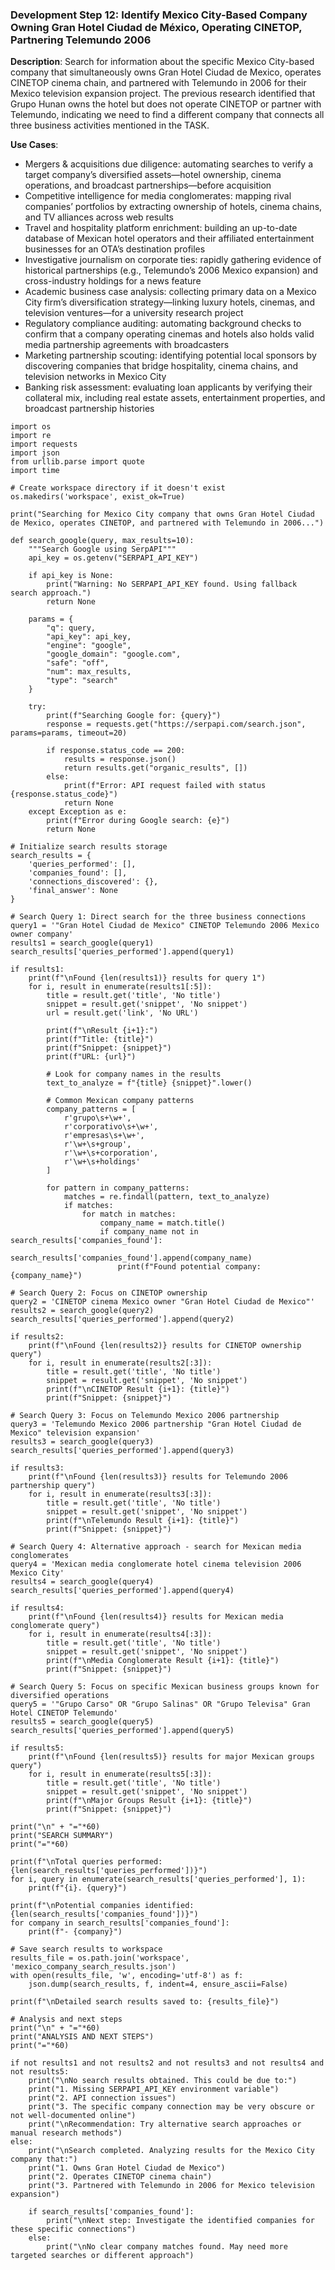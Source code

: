 ### Development Step 12: Identify Mexico City-Based Company Owning Gran Hotel Ciudad de México, Operating CINETOP, Partnering Telemundo 2006

**Description**: Search for information about the specific Mexico City-based company that simultaneously owns Gran Hotel Ciudad de Mexico, operates CINETOP cinema chain, and partnered with Telemundo in 2006 for their Mexico television expansion project. The previous research identified that Grupo Hunan owns the hotel but does not operate CINETOP or partner with Telemundo, indicating we need to find a different company that connects all three business activities mentioned in the TASK.

**Use Cases**:
- Mergers & acquisitions due diligence: automating searches to verify a target company’s diversified assets—hotel ownership, cinema operations, and broadcast partnerships—before acquisition
- Competitive intelligence for media conglomerates: mapping rival companies’ portfolios by extracting ownership of hotels, cinema chains, and TV alliances across web results
- Travel and hospitality platform enrichment: building an up-to-date database of Mexican hotel operators and their affiliated entertainment businesses for an OTA’s destination profiles
- Investigative journalism on corporate ties: rapidly gathering evidence of historical partnerships (e.g., Telemundo’s 2006 Mexico expansion) and cross-industry holdings for a news feature
- Academic business case analysis: collecting primary data on a Mexico City firm’s diversification strategy—linking luxury hotels, cinemas, and television ventures—for a university research project
- Regulatory compliance auditing: automating background checks to confirm that a company operating cinemas and hotels also holds valid media partnership agreements with broadcasters
- Marketing partnership scouting: identifying potential local sponsors by discovering companies that bridge hospitality, cinema chains, and television networks in Mexico City
- Banking risk assessment: evaluating loan applicants by verifying their collateral mix, including real estate assets, entertainment properties, and broadcast partnership histories

```
import os
import re
import requests
import json
from urllib.parse import quote
import time

# Create workspace directory if it doesn't exist
os.makedirs('workspace', exist_ok=True)

print("Searching for Mexico City company that owns Gran Hotel Ciudad de Mexico, operates CINETOP, and partnered with Telemundo in 2006...")

def search_google(query, max_results=10):
    """Search Google using SerpAPI"""
    api_key = os.getenv("SERPAPI_API_KEY")
    
    if api_key is None:
        print("Warning: No SERPAPI_API_KEY found. Using fallback search approach.")
        return None
    
    params = {
        "q": query,
        "api_key": api_key,
        "engine": "google",
        "google_domain": "google.com",
        "safe": "off",
        "num": max_results,
        "type": "search"
    }
    
    try:
        print(f"Searching Google for: {query}")
        response = requests.get("https://serpapi.com/search.json", params=params, timeout=20)
        
        if response.status_code == 200:
            results = response.json()
            return results.get("organic_results", [])
        else:
            print(f"Error: API request failed with status {response.status_code}")
            return None
    except Exception as e:
        print(f"Error during Google search: {e}")
        return None

# Initialize search results storage
search_results = {
    'queries_performed': [],
    'companies_found': [],
    'connections_discovered': {},
    'final_answer': None
}

# Search Query 1: Direct search for the three business connections
query1 = '"Gran Hotel Ciudad de Mexico" CINETOP Telemundo 2006 Mexico owner company'
results1 = search_google(query1)
search_results['queries_performed'].append(query1)

if results1:
    print(f"\nFound {len(results1)} results for query 1")
    for i, result in enumerate(results1[:5]):
        title = result.get('title', 'No title')
        snippet = result.get('snippet', 'No snippet')
        url = result.get('link', 'No URL')
        
        print(f"\nResult {i+1}:")
        print(f"Title: {title}")
        print(f"Snippet: {snippet}")
        print(f"URL: {url}")
        
        # Look for company names in the results
        text_to_analyze = f"{title} {snippet}".lower()
        
        # Common Mexican company patterns
        company_patterns = [
            r'grupo\s+\w+',
            r'corporativo\s+\w+',
            r'empresas\s+\w+',
            r'\w+\s+group',
            r'\w+\s+corporation',
            r'\w+\s+holdings'
        ]
        
        for pattern in company_patterns:
            matches = re.findall(pattern, text_to_analyze)
            if matches:
                for match in matches:
                    company_name = match.title()
                    if company_name not in search_results['companies_found']:
                        search_results['companies_found'].append(company_name)
                        print(f"Found potential company: {company_name}")

# Search Query 2: Focus on CINETOP ownership
query2 = 'CINETOP cinema Mexico owner "Gran Hotel Ciudad de Mexico"'
results2 = search_google(query2)
search_results['queries_performed'].append(query2)

if results2:
    print(f"\nFound {len(results2)} results for CINETOP ownership query")
    for i, result in enumerate(results2[:3]):
        title = result.get('title', 'No title')
        snippet = result.get('snippet', 'No snippet')
        print(f"\nCINETOP Result {i+1}: {title}")
        print(f"Snippet: {snippet}")

# Search Query 3: Focus on Telemundo Mexico 2006 partnership
query3 = 'Telemundo Mexico 2006 partnership "Gran Hotel Ciudad de Mexico" television expansion'
results3 = search_google(query3)
search_results['queries_performed'].append(query3)

if results3:
    print(f"\nFound {len(results3)} results for Telemundo 2006 partnership query")
    for i, result in enumerate(results3[:3]):
        title = result.get('title', 'No title')
        snippet = result.get('snippet', 'No snippet')
        print(f"\nTelemundo Result {i+1}: {title}")
        print(f"Snippet: {snippet}")

# Search Query 4: Alternative approach - search for Mexican media conglomerates
query4 = 'Mexican media conglomerate hotel cinema television 2006 Mexico City'
results4 = search_google(query4)
search_results['queries_performed'].append(query4)

if results4:
    print(f"\nFound {len(results4)} results for Mexican media conglomerate query")
    for i, result in enumerate(results4[:3]):
        title = result.get('title', 'No title')
        snippet = result.get('snippet', 'No snippet')
        print(f"\nMedia Conglomerate Result {i+1}: {title}")
        print(f"Snippet: {snippet}")

# Search Query 5: Focus on specific Mexican business groups known for diversified operations
query5 = '"Grupo Carso" OR "Grupo Salinas" OR "Grupo Televisa" Gran Hotel CINETOP Telemundo'
results5 = search_google(query5)
search_results['queries_performed'].append(query5)

if results5:
    print(f"\nFound {len(results5)} results for major Mexican groups query")
    for i, result in enumerate(results5[:3]):
        title = result.get('title', 'No title')
        snippet = result.get('snippet', 'No snippet')
        print(f"\nMajor Groups Result {i+1}: {title}")
        print(f"Snippet: {snippet}")

print("\n" + "="*60)
print("SEARCH SUMMARY")
print("="*60)

print(f"\nTotal queries performed: {len(search_results['queries_performed'])}")
for i, query in enumerate(search_results['queries_performed'], 1):
    print(f"{i}. {query}")

print(f"\nPotential companies identified: {len(search_results['companies_found'])}")
for company in search_results['companies_found']:
    print(f"- {company}")

# Save search results to workspace
results_file = os.path.join('workspace', 'mexico_company_search_results.json')
with open(results_file, 'w', encoding='utf-8') as f:
    json.dump(search_results, f, indent=4, ensure_ascii=False)

print(f"\nDetailed search results saved to: {results_file}")

# Analysis and next steps
print("\n" + "="*60)
print("ANALYSIS AND NEXT STEPS")
print("="*60)

if not results1 and not results2 and not results3 and not results4 and not results5:
    print("\nNo search results obtained. This could be due to:")
    print("1. Missing SERPAPI_API_KEY environment variable")
    print("2. API connection issues")
    print("3. The specific company connection may be very obscure or not well-documented online")
    print("\nRecommendation: Try alternative search approaches or manual research methods")
else:
    print("\nSearch completed. Analyzing results for the Mexico City company that:")
    print("1. Owns Gran Hotel Ciudad de Mexico")
    print("2. Operates CINETOP cinema chain")
    print("3. Partnered with Telemundo in 2006 for Mexico television expansion")
    
    if search_results['companies_found']:
        print("\nNext step: Investigate the identified companies for these specific connections")
    else:
        print("\nNo clear company matches found. May need more targeted searches or different approach")
```